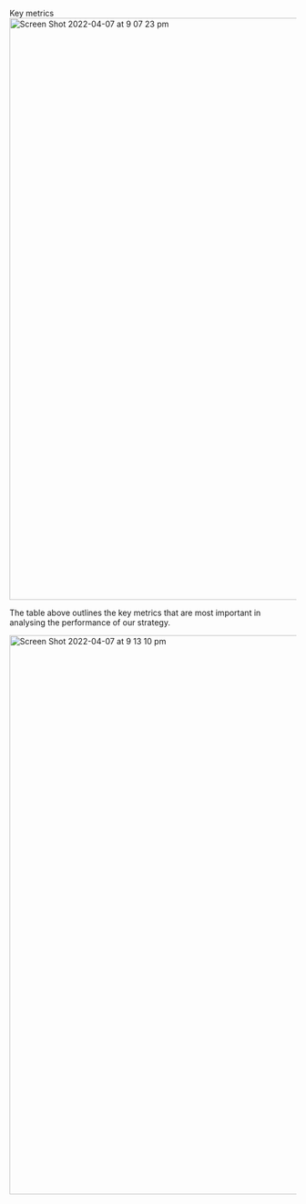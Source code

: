 Key metrics
<img width="1020" alt="Screen Shot 2022-04-07 at 9 07 23 pm" src="https://user-images.githubusercontent.com/100682698/162185598-65d2b516-d253-4cf3-8ab5-7b4bc09f36bd.png">

The table above outlines the key metrics that are most important in analysing the performance of our strategy. 

<img width="980" alt="Screen Shot 2022-04-07 at 9 13 10 pm" src="https://user-images.githubusercontent.com/100682698/162186476-0abe848a-b059-43ad-be42-b5aeafeeebfb.png">

